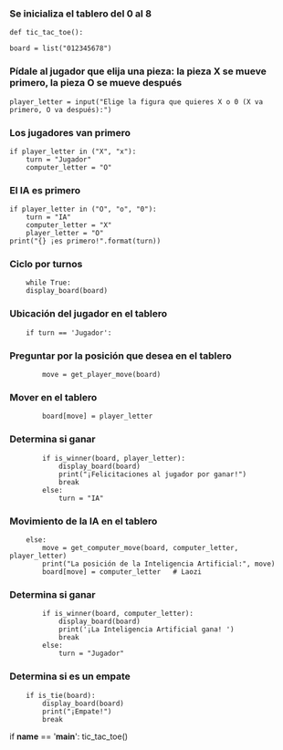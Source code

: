 ### Se inicializa el tablero del 0 al 8

    def tic_tac_toe():

    board = list("012345678")
   ### Pídale al jugador que elija una pieza: la pieza X se mueve primero, la pieza O se mueve después
    player_letter = input("Elige la figura que quieres X o 0 (X va primero, O va después):")
   ### Los jugadores van primero
    if player_letter in ("X", "x"):
        turn = "Jugador"  
        computer_letter = "O"
   ### El IA es primero
    if player_letter in ("O", "o", "0"):
        turn = "IA"
        computer_letter = "X"
        player_letter = "O"
    print("{} ¡es primero!".format(turn))

   ### Ciclo por turnos
        while True:  
        display_board(board)
   ### Ubicación del jugador en el tablero
        if turn == 'Jugador': 
   ### Preguntar por la posición que desea en el tablero
            move = get_player_move(board) 
   ### Mover en el tablero
            board[move] = player_letter   
   ### Determina si ganar
            if is_winner(board, player_letter):  
                display_board(board)
                print("¡Felicitaciones al jugador por ganar!")
                break
            else:
                turn = "IA"
   ### Movimiento de la IA en el tablero
        else:  
            move = get_computer_move(board, computer_letter, player_letter)
            print("La posición de la Inteligencia Artificial:", move)
            board[move] = computer_letter   # Laozi
   ### Determina si ganar         
            if is_winner(board, computer_letter):  
                display_board(board)
                print('¡La Inteligencia Artificial gana! ')
                break
            else:
                turn = "Jugador"
   ### Determina si es un empate
        if is_tie(board):
            display_board(board)
            print("¡Empate!")
            break


if __name__ == '__main__':
    tic_tac_toe()
    
    
